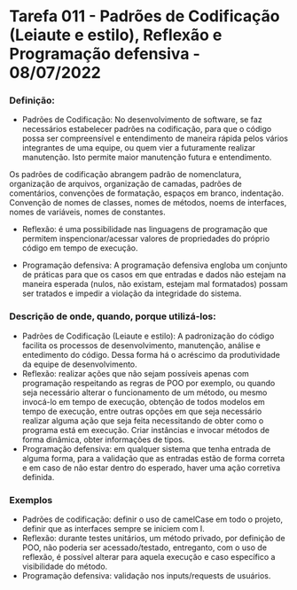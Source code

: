 # Tarefa 011 - Padrões de Codificação (Leiaute e estilo), Reflexão e Programação defensiva - 08/07/2022

### Definição:
- Padrões de Codificação:
No desenvolvimento de software, se faz necessários estabelecer padrões na codificação, para que o código possa ser compreensível e entendimento de maneira rápida pelos vários integrantes de uma equipe, ou quem vier a futuramente realizar manutenção. Isto permite maior manutenção futura e entendimento.

Os padrões de codificação abrangem padrão de nomenclatura, organização de arquivos, organização de camadas, padrões de comentários, convenções de formatação, espaços em branco, indentação.
Convenção de nomes de classes, nomes de métodos, noems de interfaces, nomes de variáveis, nomes de constantes.

- Reflexão: é uma possibilidade nas linguagens de programação que permitem inspencionar/acessar valores de propriedades do próprio código em tempo de execução.

- Programação defensiva: A programação defensiva engloba um conjunto de práticas para que os casos em que entradas e dados não estejam na maneira esperada (nulos, não existam, estejam mal formatados) possam ser tratados e impedir a violação da integridade do sistema.

### Descrição de onde, quando, porque utilizá-los:
- Padrões de Codificação (Leiaute e estilo): A padronização do código facilita os processos de desenvolvimento, manutenção, análise e entedimento do código. Dessa forma há o acréscimo da produtividade da equipe de desenvolvimento.
- Reflexão: realizar ações que não sejam possíveis apenas com programação respeitando as regras de POO por exemplo, ou quando seja necessário alterar o funcionamento de um método, ou mesmo invocá-lo em tempo de execução, obtenção de todos modelos em tempo de execução, entre outras opções em que seja necessário realizar alguma ação que seja feita necessitando de obter como o programa está em execução. Criar instâncias e invocar métodos de forma dinâmica, obter informações de tipos.
- Programação defensiva: em qualquer sistema que tenha entrada de alguma forma, para a validação que as entradas estão de forma correta e em caso de não estar dentro do esperado, haver uma ação corretiva definida.

### Exemplos
- Padrões de codificação: definir o uso de camelCase em todo o projeto, definir que as interfaces sempre se iniciem com I.
- Reflexão: durante testes unitários, um método privado, por definição de POO, não poderia ser acessado/testado, entreganto, com o uso de reflexão, é possível alterar para aquela execução e caso específico a visibilidade do método.
- Programação defensiva: validação nos inputs/requests de usuários.